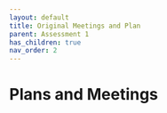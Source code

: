 ```yaml
---
layout: default
title: Original Meetings and Plan
parent: Assessment 1
has_children: true
nav_order: 2
---
```


# Plans and Meetings